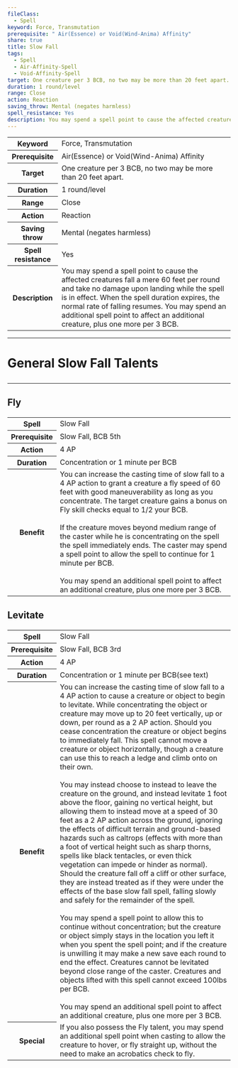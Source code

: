```yaml
---
fileClass:
  - Spell
keyword: Force, Transmutation
prerequisite: " Air(Essence) or Void(Wind-Anima) Affinity"
share: true
title: Slow Fall
tags:
  - Spell
  - Air-Affinity-Spell
  - Void-Affinity-Spell
target: One creature per 3 BCB, no two may be more than 20 feet apart.
duration: 1 round/level
range: Close
action: Reaction
saving_throw: Mental (negates harmless)
spell_resistance: Yes
description: You may spend a spell point to cause the affected creatures fall a mere 60 feet per round and take no damage upon landing while the spell is in effect. When the spell duration expires, the normal rate of falling resumes. You may spend an additional spell point to affect an additional creature, plus one more per 3 BCB.
---
```


<p><span style="overflow-x: auto;"><table><tbody><tr><th>Keyword</th><td>Force, Transmutation</td></tr><tr><th>Prerequisite</th><td> Air(Essence) or Void(Wind-Anima) Affinity</td></tr><tr><th>Target</th><td>One creature per 3 BCB, no two may be more than 20 feet apart.</td></tr><tr><th>Duration</th><td>1 round/level</td></tr><tr><th>Range</th><td>Close</td></tr><tr><th>Action</th><td>Reaction</td></tr><tr><th>Saving throw</th><td>Mental (negates harmless)</td></tr><tr><th>Spell resistance</th><td>Yes</td></tr><tr><th>Description</th><td>You may spend a spell point to cause the affected creatures fall a mere 60 feet per round and take no damage upon landing while the spell is in effect. When the spell duration expires, the normal rate of falling resumes. You may spend an additional spell point to affect an additional creature, plus one more per 3 BCB.</td></tr></tbody></table></span></p><span><span><hr></span></span><h1><span><p>General Slow Fall Talents</p></span></h1><span><span><hr></span></span><h2><span><p>Fly</p></span></h2><p><span style="overflow-x: auto;"><table><tbody><tr><th>Spell</th><td>Slow Fall</td></tr><tr><th>Prerequisite</th><td>Slow Fall, BCB 5th</td></tr><tr><th>Action</th><td>4 AP</td></tr><tr><th>Duration</th><td>Concentration or 1 minute per BCB</td></tr><tr><th>Benefit</th><td>You can increase the casting time of slow fall to a 4 AP action to grant a creature a fly speed of 60 feet with good maneuverability as long as you concentrate. The target creature gains a bonus on Fly skill checks equal to 1/2 your BCB.<br><br>If the creature moves beyond medium range of the caster while he is concentrating on the spell the spell immediately ends. The caster may spend a spell point to allow the spell to continue for 1 minute per BCB.<br><br>You may spend an additional spell point to affect an additional creature, plus one more per 3 BCB.</td></tr></tbody></table></span></p><h2><span><p>Levitate</p></span></h2><p><span style="overflow-x: auto;"><table><tbody><tr><th>Spell</th><td>Slow Fall</td></tr><tr><th>Prerequisite</th><td>Slow Fall, BCB 3rd</td></tr><tr><th>Action</th><td>4 AP</td></tr><tr><th>Duration</th><td>Concentration or 1 minute per BCB(see text)</td></tr><tr><th>Benefit</th><td>You can increase the casting time of slow fall to a 4 AP action to cause a creature or object to begin to levitate. While concentrating the object or creature may move up to 20 feet vertically, up or down, per round as a 2 AP action. Should you cease concentration the creature or object begins to immediately fall. This spell cannot move a creature or object horizontally, though a creature can use this to reach a ledge and climb onto on their own.<br><br>You may instead choose to instead to leave the creature on the ground, and instead levitate 1 foot above the floor, gaining no vertical height, but allowing them to instead move at a speed of 30 feet as a 2 AP action across the ground, ignoring the effects of difficult terrain and ground-based hazards such as caltrops (effects with more than a foot of vertical height such as sharp thorns, spells like black tentacles, or even thick vegetation can impede or hinder as normal). Should the creature fall off a cliff or other surface, they are instead treated as if they were under the effects of the base slow fall spell, falling slowly and safely for the remainder of the spell.<br><br>You may spend a spell point to allow this to continue without concentration; but the creature or object simply stays in the location you left it when you spent the spell point; and if the creature is unwilling it may make a new save each round to end the effect. Creatures cannot be levitated beyond close range of the caster. Creatures and objects lifted with this spell cannot exceed 100lbs per BCB.<br><br>You may spend an additional spell point to affect an additional creature, plus one more per 3 BCB.</td></tr><tr><th>Special</th><td>If you also possess the Fly talent, you may spend an additional spell point when casting to allow the creature to hover, or fly straight up, without the need to make an acrobatics check to fly.</td></tr></tbody></table></span></p>